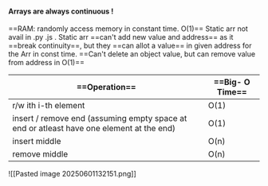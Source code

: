 #### Arrays are always continuous !
==RAM: randomly access memory in constant time. O(1)==
Static arr not avail in .py .js . Static arr ==can't add new value and address== as it ==break continuity==, but they ==can allot a value== in given address for the Arr in const time.
==Can't delete an object value, but can remove value from address in O(1)==

| ==Operation==                                                                            | ==Big- O Time== |
| ---------------------------------------------------------------------------------------- | --------------- |
| r/w ith i-th element                                                                     | O(1)            |
| insert / remove end (assuming empty space at end or atleast have one element at the end) | O(1)            |
| insert middle                                                                            | O(n)            |
| remove middle                                                                            | O(n)            |
![[Pasted image 20250601132151.png]]


